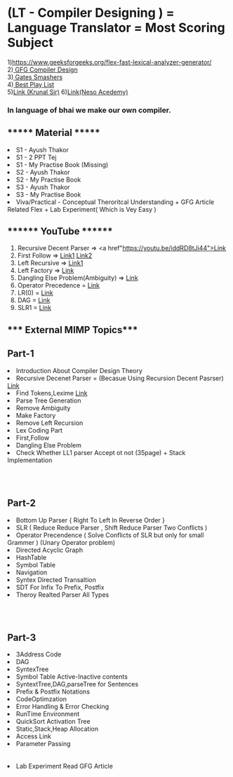 <h1>(LT - Compiler Designing ) = Language Translator = Most Scoring Subject</h1>

1)<a href="https://www.geeksforgeeks.org/flex-fast-lexical-analyzer-generator/">https://www.geeksforgeeks.org/flex-fast-lexical-analyzer-generator/</a></br>
2)<a href="https://www.geeksforgeeks.org/compiler-design-tutorials/?ref=lbp"> GFG Compiler Design </a></br>
3)<a href="https://youtube.com/playlist?list=PLxCzCOWd7aiEKtKSIHYusizkESC42diyc"> Gates Smashers </a></br>
4)<a href="https://www.youtube.com/watch?v=gR1FnnNzMvk&list=PLPIwNooIb9vh9l2_rk2OGAWYcA9b8X9Y5"> Best Play List </a></br>
5)<a href="https://www.youtube.com/playlist?list=PLUvaDH_C5xwBVp7cuDvy_FENez3QFMMKx">Link (Krunal Sir)</a>
6)<a href="https://www.youtube.com/playlist?list=PLBlnK6fEyqRjT3oJxFXRgjPNzeS-LFY-q">Link(Neso Acedemy)</a>

<h3>In language of bhai we make our own compiler.<h3>


<h2>***** Material *****</h2>

<li>S1 - Ayush Thakor 
<li>S1 - 2 PPT Tej
<li>S1 - My Practise Book (Missing)
<li>S2 - Ayush Thakor
<li>S2 - My Practise Book
<li>S3 - Ayush Thakor
<li>S3 - My Practise Book
<li>Viva/Practical - Conceptual Theroritcal Understanding + GFG Article Related Flex + Lab Experiment( Which is Vey Easy )


<h2>****** YouTube ******</h2>


1) Recursive Decent Parser => <a href"https://youtu.be/iddRD8tJi44">Link</a>
2) First Follow => <a href="https://youtu.be/oOCromcWnfc">Link1</a>          <a href="https://youtu.be/v_wvcuJ6mGY">Link2</a>
3) Left Recursive => <a href="https://youtu.be/IfKzzcOtkmA">Link1</a>
4) Left Factory => <a href="https://youtu.be/hAk_bYEzGdo">Link</a>
5) Dangling Else Problem(Ambiguity) => <a href="https://youtu.be/X-7gPMZywSQ">Link</a>
6) Operator Precedence = <a href="https://youtu.be/7K2U4Otqhpk">Link</a>
7) LR(0) = <a href="https://youtu.be/MCZ8FPZ7blY">Link</a> 
8) DAG = <a href="https://youtu.be/-ytaiHWWsAA">Link</a>
9) SLR1 = <a href="https://youtu.be/d2HBvYAOSwU">Link</a>

<h2>*** External MIMP Topics***	</h2>

 <div> 
  <h2>Part-1</h2>
<li>Introduction About Compiler Design Theory</li>
<li>Recursive Decenet Parser =  (Becasue Using Recursion Decent Pasrser) <a href="https://youtu.be/XDAjH5vCNVk"> Link </a></li>
<li>Find Tokens,Lexime  <a href="https://www.geeksforgeeks.org/c-program-detect-tokens-c-program/"> Link </a></li> 
<li>Parse Tree Generation</li>
<li>Remove Ambiguity</li>
<li>Make Factory</li>
<li>Remove Left Recursion</li>
<li>Lex Coding Part</li>
<li>First,Follow</li>
<li>Dangling Else Problem</li>
<li>Check Whether LL1 parser Accept ot not (35page) + Stack Implementation </li>
</div>
   
</br></br>
<div>
 <h2>Part-2</h2>
<li>Bottom Up Parser { Right To Left In Reverse Order }	</li>
<li>SLR ( Reduce Reduce Parser , Shift Reduce Parser Two Conflicts )</li>
<li>Operator Precendence ( Solve Conflicts of SLR but only for small Grammer ) (Unary Operator problem)</li>
<li>Directed Acyclic Graph</li>
<li>HashTable</li>
<li>Symbol Table</li>
<li>Navigation</li>
<li>Syntex Directed Transaltion</li>
<li>SDT For Infix To Prefix, Postfix</li>
<li>Theroy Realted Parser All Types</li>
 </div>

</br></br>
<div>
 <h2>Part-3</h2>
<li>3Address Code</li>
<li>DAG</li>
<li>SyntexTree</li>
<li>Symbol Table Active-Inactive contents</li>
<li>SyntextTree,DAG,parseTree for Sentences</li>
<li>Prefix & Postfix Notations</li>
<li>CodeOptimzation</li>
<li>Error Handling & Error Checking</li>
<li>RunTime Environment </li>
<li>QuickSort Activation Tree</li>
<li>Static,Stack,Heap Allocation</li>
<li>Access Link</li>
<li>Parameter Passing</li>
</div>
</br></br>
<li>Lab Experiment Read GFG Article </li>
